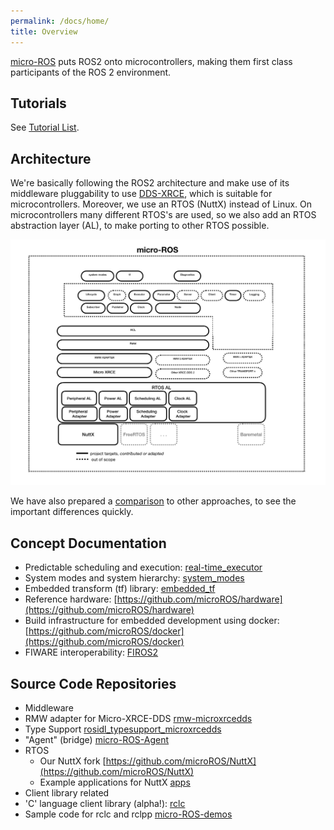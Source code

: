 ```yaml
---
permalink: /docs/home/
title: Overview
---
```


[micro-ROS](https://cordis.europa.eu/project/rcn/213167_en.html) puts ROS2 onto microcontrollers, making them first class participants of the ROS 2 environment.

## Tutorials

See [Tutorial List](/docs/tutorials/).

## Architecture

We're basically following the ROS2 architecture and make use of its middleware pluggability to use [DDS-XRCE](https://www.omg.org/spec/DDS-XRCE/), which is suitable for microcontrollers. Moreover, we use an RTOS (NuttX) instead of Linux. On microcontrollers many different RTOS's are used, so we also add an RTOS abstraction layer (AL), to make porting to other RTOS possible.

![](/img/micro-ROS_architecture.png)

We have also prepared a [comparison](/docs/comparison) to other approaches, to see the important differences quickly.

## Concept Documentation

 - Predictable scheduling and execution:  [real-time_executor](/docs/real-time_executor/)
 - System modes and system hierarchy: [system_modes](/docs/system_modes/)
 - Embedded transform (tf) library: [embedded_tf](/docs/embedded_tf/)
 - Reference hardware: [https://github.com/microROS/hardware](https://github.com/microROS/hardware)
 - Build infrastructure for embedded development using docker: [https://github.com/microROS/docker](https://github.com/microROS/docker)
 - FIWARE interoperability: [FIROS2](/docs/FIROS2)

## Source Code Repositories

 - Middleware
  -  RMW adapter for Micro-XRCE-DDS [rmw-microxrcedds](https://github.com/microROS/rmw-microxrcedds)
  - Type Support [rosidl_typesupport_microxrcedds](https://github.com/microROS/rosidl_typesupport_microxrcedds)
  - "Agent" (bridge) [micro-ROS-Agent](https://github.com/microROS/micro-ROS-Agent)
 - RTOS
     - Our NuttX fork [https://github.com/microROS/NuttX](https://github.com/microROS/NuttX)
     - Example applications for NuttX [apps](https://github.com/microROS/apps)
 - Client library related
  - 'C' language client library (alpha!): [rclc](https://github.com/microROS/rclc)
  - Sample code for rclc and rclpp [micro-ROS-demos](https://github.com/microROS/micro-ROS-demos)
